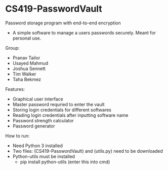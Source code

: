 # CS419-PasswordVault
Password storage program with end-to-end encryption
  - A simple software to manage a users passwords securely. Meant for personal use.

Group:
  - Pranav Tailor
  - Usayed Mahmud
  - Joshua Sennett
  - Tim Walker
  - Taha Bekmez

Features:
  - Graphical user interface
  - Master password requried to enter the vault
  - Storing login credentials for different softwares
  - Reading login credentials after inputting software name
  - Password strength calculator
  - Password generator

How to run:
  - Need Python 3 installed
  - Two files: (CS419-PasswordVault) and (utils.py) need to be downloaded 
  - Python-utils must be installed
      - pip install python-utils  (enter this into cmd)

